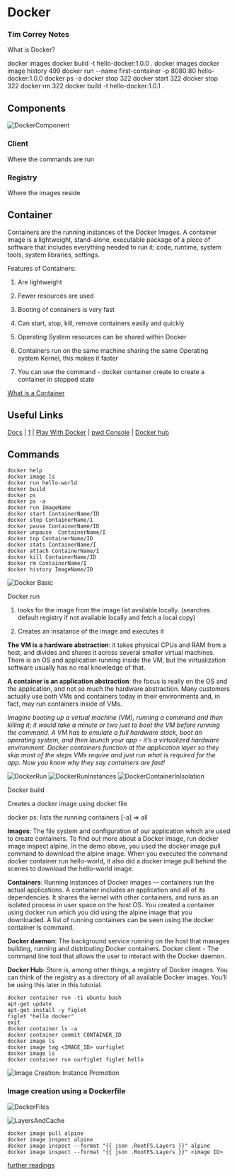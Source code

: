 # Docker
### Tim Correy Notes
What is Docker?

docker images
docker build -t hello-docker:1.0.0 .
docker images
docker image  history 499
docker run --name first-container -p 8080:80 hello-docker:1.0.0
docker ps -a
docker stop 322
docker start 322
docker stop 322
docker rm 322
docker build -t hello-docker:1.0.1 .


## Components

![DockerComponent](https://docs.docker.com/engine/images/architecture.svg)

### Client

Where the commands are run

### Registry

Where the images reside

## Container

Containers are the running instances of the Docker Images.
A container image is a lightweight, stand-alone, executable package of a piece of software that includes everything needed to run it: code, runtime, system tools, system libraries, settings.

Features of Containers:

1. Are lightweight

2. Fewer resources are used

3. Booting of containers is very fast

4. Can start, stop, kill, remove containers easily and quickly

5. Operating System resources can be shared within Docker

6. Containers run on the same machine sharing the same Operating system Kernel, this makes it faster

7. You can use the command - docker container create
to create a container in stopped state

[What is a Container](https://www.docker.com/resources/what-container)

## Useful Links

[Docs](https://docs.docker.com/get-docker/)
| [1](https://www.docker.com/blog/best-way-learn-docker-free-play-docker-pwd/)
| [Play With Docker](https://training.play-with-docker.com/)
| [pwd Console](http://play-with-docker.com/)
| [Docker hub](https://hub.docker.com/)

## Commands

```console
docker help
docker image ls
docker run hello-world
docker build
docker ps
docker ps -a
docker run ImageName
docker start ContainerName/ID
docker stop ContainerName/I
docker pause ContainerName/ID
docker unpause  ContainerName/I
docker top ContainerName/ID
docker stats ContainerName/I
docker attach ContainerName/I
docker kill ContainerName/ID
docker rm ContainerName/I
docker history ImageName/ID
```

![Docker Basic](https://training.play-with-docker.com/images/ops-basics-hello-world.svg)

Docker run 

1. looks for the image from the image list avsilable locally. (searches default registry if not available locally and fetch a local copy)

2. Creates an insatance of the image and executes it

**The VM is a hardware abstraction**: it takes physical CPUs and RAM from a host, and divides and shares it across several smaller virtual machines. There is an OS and application running inside the VM, but the virtualization software usually has no real knowledge of that.

**A container is an application abstraction**: the focus is really on the OS and the application, and not so much the hardware abstraction. Many customers actually use both VMs and containers today in their environments and, in fact, may run containers inside of VMs.

*Imagine booting up a virtual machine (VM), running a command and then killing it; it would take a minute or two just to boot the VM before running the command. A VM has to emulate a full hardware stack, boot an operating system, and then launch your app - it’s a virtualized hardware environment. Docker containers function at the application layer so they skip most of the steps VMs require and just run what is required for the app. Now you know why they say containers are fast!*

![DockerRun](https://training.play-with-docker.com/images/ops-basics-run-details.svg)
![DockerRunInstances](https://training.play-with-docker.com/images/ops-basics-instances.svg)
![DockerContainerInIsolation](https://training.play-with-docker.com/images/ops-basics-exec.svg)

Docker build

Creates a docker image using docker file

docker ps: lists the running containers [-a] => all

**Images**: The file system and configuration of our application which are used to create containers. To find out more about a Docker image, run docker image inspect alpine. In the demo above, you used the docker image pull command to download the alpine image. When you executed the command docker container run hello-world, it also did a docker image pull behind the scenes to download the hello-world image.


**Containers**: Running instances of Docker images — containers run the actual applications. A container includes an application and all of its dependencies. It shares the kernel with other containers, and runs as an isolated process in user space on the host OS. You created a container using docker run which you did using the alpine image that you downloaded. A list of running containers can be seen using the docker container ls command.


**Docker daemon**: The background service running on the host that manages building, running and distributing Docker containers.
Docker client - The command line tool that allows the user to interact with the Docker daemon.


**Docker Hub**: Store is, among other things, a registry of Docker images. You can think of the registry as a directory of all available Docker images. You’ll be using this later in this tutorial.

```console
docker container run -ti ubuntu bash
apt-get update
apt-get install -y figlet
figlet "hello docker"
exit
docker container ls -a
docker container commit CONTAINER_ID
docker image ls
docker image tag <IMAGE_ID> ourfiglet
docker image ls
docker container run ourfiglet figlet hello
```
![Image Creation: Instance Promotion](https://training.play-with-docker.com/images/ops-images-commit.svg)

### Image creation using a Dockerfile

![DockerFiles](https://training.play-with-docker.com/images/ops-images-dockerfile.svg)

![LayersAndCache](https://training.play-with-docker.com/images/ops-images-cache.svg)

```console
docker image pull alpine
docker image inspect alpine
docker image inspect --format "{{ json .RootFS.Layers }}" alpine
docker image inspect --format "{{ json .RootFS.Layers }}" <image ID>
```

[further readings](https://training.play-with-docker.com/ops-s1-images/)
